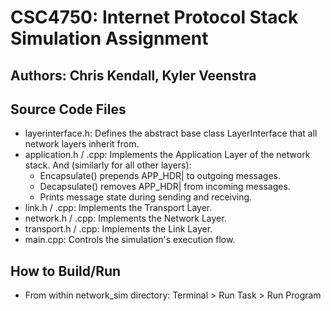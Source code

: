 # CSC4750: Internet Protocol Stack Simulation Assignment

## Authors: Chris Kendall, Kyler Veenstra

## Source Code Files

- layerinterface.h: Defines the abstract base class LayerInterface that all network layers inherit from.
- application.h / .cpp: Implements the Application Layer of the network stack. And (similarly for all other layers):
  - Encapsulate() prepends APP_HDR| to outgoing messages.
  - Decapsulate() removes APP_HDR| from incoming messages.
  - Prints message state during sending and receiving.
- link.h / .cpp: Implements the Transport Layer.
- network.h / .cpp: Implements the Network Layer.
- transport.h / .cpp: Implements the Link Layer.
- main.cpp: Controls the simulation's execution flow.

## How to Build/Run

- From within network_sim directory: Terminal > Run Task > Run Program